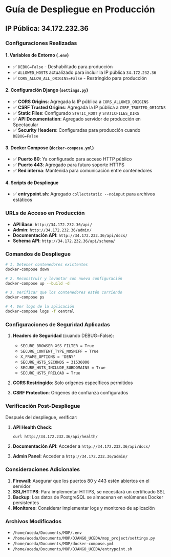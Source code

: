 # Guía de Despliegue en Producción
## IP Pública: 34.172.232.36

### Configuraciones Realizadas

#### 1. Variables de Entorno (`.env`)
- ✅ `DEBUG=False` - Deshabilitado para producción
- ✅ `ALLOWED_HOSTS` actualizado para incluir la IP pública `34.172.232.36`
- ✅ `CORS_ALLOW_ALL_ORIGINS=False` - Restringido para producción

#### 2. Configuración Django (`settings.py`)
- ✅ **CORS Origins**: Agregada la IP pública a `CORS_ALLOWED_ORIGINS`
- ✅ **CSRF Trusted Origins**: Agregada la IP pública a `CSRF_TRUSTED_ORIGINS`
- ✅ **Static Files**: Configurado `STATIC_ROOT` y `STATICFILES_DIRS`
- ✅ **API Documentation**: Agregado servidor de producción en Spectacular
- ✅ **Security Headers**: Configuradas para producción cuando `DEBUG=False`

#### 3. Docker Compose (`docker-compose.yml`)
- ✅ **Puerto 80**: Ya configurado para acceso HTTP público
- ✅ **Puerto 443**: Agregado para futuro soporte HTTPS
- ✅ **Red interna**: Mantenida para comunicación entre contenedores

#### 4. Scripts de Despliegue
- ✅ **entrypoint.sh**: Agregado `collectstatic --noinput` para archivos estáticos

### URLs de Acceso en Producción

- **API Base**: `http://34.172.232.36/api/`
- **Admin**: `http://34.172.232.36/admin/`
- **Documentación API**: `http://34.172.232.36/api/docs/`
- **Schema API**: `http://34.172.232.36/api/schema/`

### Comandos de Despliegue

```bash
# 1. Detener contenedores existentes
docker-compose down

# 2. Reconstruir y levantar con nueva configuración
docker-compose up --build -d

# 3. Verificar que los contenedores estén corriendo
docker-compose ps

# 4. Ver logs de la aplicación
docker-compose logs -f central
```

### Configuraciones de Seguridad Aplicadas

1. **Headers de Seguridad** (cuando DEBUG=False):
   - `SECURE_BROWSER_XSS_FILTER = True`
   - `SECURE_CONTENT_TYPE_NOSNIFF = True`
   - `X_FRAME_OPTIONS = 'DENY'`
   - `SECURE_HSTS_SECONDS = 31536000`
   - `SECURE_HSTS_INCLUDE_SUBDOMAINS = True`
   - `SECURE_HSTS_PRELOAD = True`

2. **CORS Restringido**: Solo orígenes específicos permitidos
3. **CSRF Protection**: Orígenes de confianza configurados

### Verificación Post-Despliegue

Después del despliegue, verificar:

1. **API Health Check**:
   ```bash
   curl http://34.172.232.36/api/health/
   ```

2. **Documentación API**:
   Acceder a `http://34.172.232.36/api/docs/`

3. **Admin Panel**:
   Acceder a `http://34.172.232.36/admin/`

### Consideraciones Adicionales

1. **Firewall**: Asegurar que los puertos 80 y 443 estén abiertos en el servidor
2. **SSL/HTTPS**: Para implementar HTTPS, se necesitará un certificado SSL
3. **Backup**: Los datos de PostgreSQL se almacenan en volúmenes Docker persistentes
4. **Monitoreo**: Considerar implementar logs y monitoreo de aplicación

### Archivos Modificados

- `/home/uceda/Documents/MOP/.env`
- `/home/uceda/Documents/MOP/DJANGO_UCEDA/mop_project/settings.py`
- `/home/uceda/Documents/MOP/docker-compose.yml`
- `/home/uceda/Documents/MOP/DJANGO_UCEDA/entrypoint.sh`